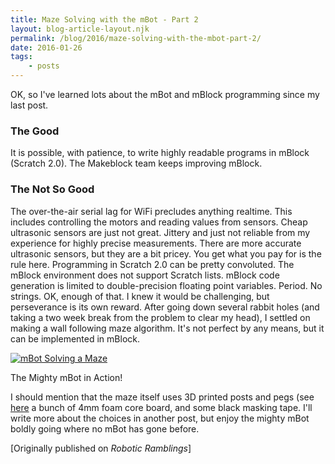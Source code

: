 ```yaml
---
title: Maze Solving with the mBot - Part 2
layout: blog-article-layout.njk
permalink: /blog/2016/maze-solving-with-the-mbot-part-2/
date: 2016-01-26
tags:
    - posts
---
```


<!-- Excerpt Start --> OK, so I've learned lots about the mBot and mBlock programming since my last post.

### The Good

It is possible, with patience, to write highly readable programs in mBlock (Scratch 2.0).
The Makeblock team keeps improving mBlock.<!-- Excerpt End -->

### The Not So Good

The over-the-air serial lag for WiFi precludes anything realtime. This includes controlling the motors and reading values from sensors.
Cheap ultrasonic sensors are just not great. Jittery and just not reliable from my experience for highly precise measurements. There are more accurate ultrasonic sensors, but they are a bit pricey. You get what you pay for is the rule here.
Programming in Scratch 2.0 can be pretty convoluted.
The mBlock environment does not support Scratch lists.
mBlock code generation is limited to double-precision floating point variables. Period. No strings.
OK, enough of that. I knew it would be challenging, but perseverance is its own reward. After going down several rabbit holes (and taking a two week break from the problem to clear my head), I settled on making a wall following maze algorithm. It's not perfect by any means, but it can be implemented in mBlock.

<div class="image-container">

[![mBot Solving a Maze](http://img.youtube.com/vi/yx6JtQVpcUw/0.jpg)](http://www.youtube.com/watch?v=yx6JtQVpcUw "mBot Solving a Maze")
<figcaption>The Mighty mBot in Action!</figcaption>
</div>

I should mention that the maze itself uses 3D printed posts and pegs (see [here](https://web.archive.org/web/20190414105742/http://www.thingiverse.com/thing:1169585) a bunch of 4mm foam core board, and some black masking tape. I'll write more about the choices in another post, but enjoy the mighty mBot boldly going where no mBot has gone before.

<div class="center-text">

[Originally published on _Robotic Ramblings_]

</div>